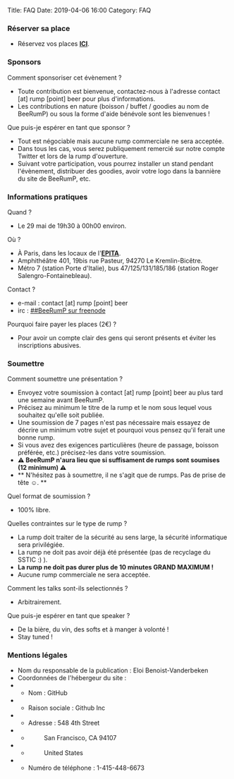 Title: FAQ
Date: 2019-04-06 16:00
Category: FAQ


### Réserver sa place

* Réservez vos places **[ICI](https://www.helloasso.com/associations/beerump/evenements/beerump-2019 "lien de réservation des places")**.

### Sponsors

Comment sponsoriser cet évènement ?

* Toute contribution est bienvenue, contactez-nous à l'adresse contact [at] rump [point] beer pour plus d'informations.
* Les contributions en nature (boisson / buffet / goodies au nom de BeeRumP) ou sous la forme d'aide bénévole sont les bienvenues !

Que puis-je espérer en tant que sponsor ?

* Tout est négociable mais aucune rump commerciale ne sera acceptée.
* Dans tous les cas, vous serez publiquement remercié sur notre compte Twitter et lors de la rump d'ouverture.
* Suivant votre participation, vous pourrez installer un stand pendant l'évènement, distribuer des goodies, avoir votre logo dans la bannière du site de BeeRumP, etc.

### Informations pratiques

Quand ?

* Le 29 mai de 19h30 à 00h00 environ.

Où ?

* À Paris, dans les locaux de l'**[EPITA](http://www.epita.fr/contact-plan-acces-ecole.aspx "lien vers le site de l'EPITA")**.
* Amphithéâtre 401, 19bis rue Pasteur, 94270 Le Kremlin-Bicêtre.
* Métro 7 (station Porte d'Italie), bus 47/125/131/185/186 (station Roger Salengro-Fontainebleau).

Contact ?

* e-mail : contact [at] rump [point] beer
* irc : [##BeeRumP sur freenode](irc://chat.freenode.net:6667/##beerump "URI vers le chan IRC de BeeRumP")

Pourquoi faire payer les places (2€) ?

* Pour avoir un compte clair des gens qui seront présents et éviter les inscriptions abusives.

### Soumettre

Comment soumettre une présentation ?

* Envoyez votre soumission à contact [at] rump [point] beer au plus tard une semaine avant BeeRumP.
* Précisez au minimum le titre de la rump et le nom sous lequel vous souhaitez qu'elle soit publiée.
* Une soumission de 7 pages n'est pas nécessaire mais essayez de décrire un minimum votre sujet et pourquoi vous pensez qu'il ferait une bonne rump.
* Si vous avez des exigences particulières (heure de passage, boisson préférée, etc.) précisez-les dans votre soumission.
* **⚠ BeeRumP n'aura lieu que si suffisament de rumps sont soumises (12 minimum) ⚠**
* ** N'hésitez pas à soumettre,  il ne s'agit que de rumps. Pas de prise de tête ☺. **

Quel format de soumission ?

* 100% libre.

Quelles contraintes sur le type de rump ?

* La rump doit traiter de la sécurité au sens large, la sécurité informatique sera privilégiée.
* La rump ne doit pas avoir déjà été présentée (pas de recyclage du SSTIC :) ).
* **La rump ne doit pas durer plus de 10 minutes GRAND MAXIMUM !**
* Aucune rump commerciale ne sera acceptée.


Comment les talks sont-ils selectionnés ?

* Arbitrairement.

Que puis-je espérer en tant que speaker ?

* De la bière, du vin, des softs et à manger à volonté !
* Stay tuned !

### Mentions légales

* Nom du responsable de la publication : Eloi Benoist-Vanderbeken
* Coordonnées de l'hébergeur du site :
* * Nom : GitHub
* * Raison sociale : Github Inc
* * Adresse : 548 4th Street
* * &nbsp;&nbsp;&nbsp;&nbsp;&nbsp;&nbsp;&nbsp;&nbsp;&nbsp;San Francisco, CA 94107
* * &nbsp;&nbsp;&nbsp;&nbsp;&nbsp;&nbsp;&nbsp;&nbsp;&nbsp;United States
* * Numéro de téléphone : 1-415-448-6673